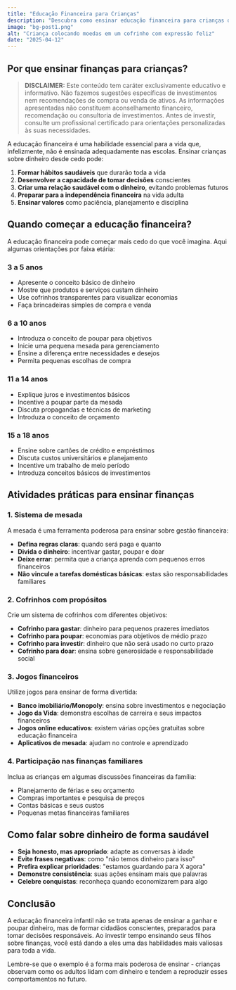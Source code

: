 ```yaml
---
title: "Educação Financeira para Crianças"
description: "Descubra como ensinar educação financeira para crianças de forma divertida e eficaz, preparando-as para um futuro financeiramente responsável."
image: "bg-post1.png"
alt: "Criança colocando moedas em um cofrinho com expressão feliz"
date: "2025-04-12"
---
```


## Por que ensinar finanças para crianças?

> **DISCLAIMER:** Este conteúdo tem caráter exclusivamente educativo e informativo. Não fazemos sugestões específicas de investimentos nem recomendações de compra ou venda de ativos. As informações apresentadas não constituem aconselhamento financeiro, recomendação ou consultoria de investimentos. Antes de investir, consulte um profissional certificado para orientações personalizadas às suas necessidades.

A educação financeira é uma habilidade essencial para a vida que, infelizmente, não é ensinada adequadamente nas escolas. Ensinar crianças sobre dinheiro desde cedo pode:

1. **Formar hábitos saudáveis** que durarão toda a vida
2. **Desenvolver a capacidade de tomar decisões** conscientes
3. **Criar uma relação saudável com o dinheiro**, evitando problemas futuros
4. **Preparar para a independência financeira** na vida adulta
5. **Ensinar valores** como paciência, planejamento e disciplina

## Quando começar a educação financeira?

A educação financeira pode começar mais cedo do que você imagina. Aqui algumas orientações por faixa etária:

### 3 a 5 anos

- Apresente o conceito básico de dinheiro
- Mostre que produtos e serviços custam dinheiro
- Use cofrinhos transparentes para visualizar economias
- Faça brincadeiras simples de compra e venda

### 6 a 10 anos

- Introduza o conceito de poupar para objetivos
- Inicie uma pequena mesada para gerenciamento
- Ensine a diferença entre necessidades e desejos
- Permita pequenas escolhas de compra

### 11 a 14 anos

- Explique juros e investimentos básicos
- Incentive a poupar parte da mesada
- Discuta propagandas e técnicas de marketing
- Introduza o conceito de orçamento

### 15 a 18 anos

- Ensine sobre cartões de crédito e empréstimos
- Discuta custos universitários e planejamento
- Incentive um trabalho de meio período
- Introduza conceitos básicos de investimentos

## Atividades práticas para ensinar finanças

### 1. Sistema de mesada

A mesada é uma ferramenta poderosa para ensinar sobre gestão financeira:

- **Defina regras claras**: quando será paga e quanto
- **Divida o dinheiro**: incentivar gastar, poupar e doar
- **Deixe errar**: permita que a criança aprenda com pequenos erros financeiros
- **Não vincule a tarefas domésticas básicas**: estas são responsabilidades familiares

### 2. Cofrinhos com propósitos

Crie um sistema de cofrinhos com diferentes objetivos:

- **Cofrinho para gastar**: dinheiro para pequenos prazeres imediatos
- **Cofrinho para poupar**: economias para objetivos de médio prazo
- **Cofrinho para investir**: dinheiro que não será usado no curto prazo
- **Cofrinho para doar**: ensina sobre generosidade e responsabilidade social

### 3. Jogos financeiros

Utilize jogos para ensinar de forma divertida:

- **Banco imobiliário/Monopoly**: ensina sobre investimentos e negociação
- **Jogo da Vida**: demonstra escolhas de carreira e seus impactos financeiros
- **Jogos online educativos**: existem várias opções gratuitas sobre educação financeira
- **Aplicativos de mesada**: ajudam no controle e aprendizado

### 4. Participação nas finanças familiares

Inclua as crianças em algumas discussões financeiras da família:

- Planejamento de férias e seu orçamento
- Compras importantes e pesquisa de preços
- Contas básicas e seus custos
- Pequenas metas financeiras familiares

## Como falar sobre dinheiro de forma saudável

- **Seja honesto, mas apropriado**: adapte as conversas à idade
- **Evite frases negativas**: como "não temos dinheiro para isso"
- **Prefira explicar prioridades**: "estamos guardando para X agora"
- **Demonstre consistência**: suas ações ensinam mais que palavras
- **Celebre conquistas**: reconheça quando economizarem para algo

## Conclusão

A educação financeira infantil não se trata apenas de ensinar a ganhar e poupar dinheiro, mas de formar cidadãos conscientes, preparados para tomar decisões responsáveis. Ao investir tempo ensinando seus filhos sobre finanças, você está dando a eles uma das habilidades mais valiosas para toda a vida.

Lembre-se que o exemplo é a forma mais poderosa de ensinar - crianças observam como os adultos lidam com dinheiro e tendem a reproduzir esses comportamentos no futuro.
